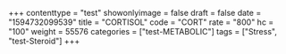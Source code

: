 +++
contenttype = "test"
showonlyimage = false
draft = false
date = "1594732099539"
title = "CORTISOL"
code = "CORT"
rate = "800"
hc = "100"
weight = 55576
categories = ["test-METABOLIC"]
tags = ["Stress", "test-Steroid"]
+++

